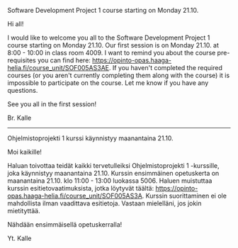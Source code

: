 Software Development Project 1 course starting on Monday 21.10.

Hi all!

I would like to welcome you all to the Software Development Project 1 course starting on Monday 21.10. Our first session is on Monday 21.10. at 8:00 - 10:00 in class room 4009. I want to remind you about the course pre-requisites you can find here: https://opinto-opas.haaga-helia.fi/course_unit/SOF005AS3AE. If you haven't completed the required courses (or you aren't currently completing them along with the course) it is impossible to participate on the course. Let me know if you have any questions.

See you all in the first session!

Br. Kalle

---

Ohjelmistoprojekti 1 kurssi käynnistyy maanantaina 21.10.

Moi kaikille!

Haluan toivottaa teidät kaikki tervetulleiksi Ohjelmistoprojekti 1 -kurssille, joka käynnistyy maanantaina 21.10. Kurssin ensimmäinen opetuskerta on maanantaina 21.10. klo 11:00 - 13:00 luokassa 5006. Haluen muistuttaa kurssin esitietovaatimuksista, jotka löytyvät täältä: https://opinto-opas.haaga-helia.fi/course_unit/SOF005AS3A. Kurssin suorittaminen ei ole mahdollista ilman vaadittava esitietoja. Vastaan mielelläni, jos jokin mietityttää.

Nähdään ensimmäisellä opetuskerralla!

Yt. Kalle


